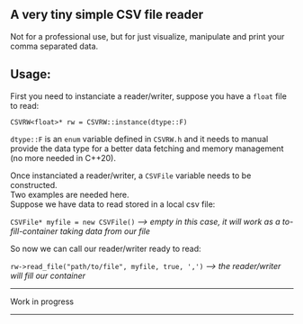 ## A very tiny simple CSV file reader

Not for a professional use, but for just visualize, manipulate and print your comma separated data.

## Usage:
First you need to instanciate a reader/writer, suppose you have a `float` file to read:<br>

`CSVRW<float>* rw = CSVRW::instance(dtype::F)`

`dtype::F` is an `enum` variable defined in `CSVRW.h` and it needs to manual provide the data type for a better data fetching and memory management (no more needed in C++20).

Once instanciated a reader/writer, a `CSVFile` variable needs to be constructed.<br>
Two examples are needed here.<br>
Suppose we have data to read stored in a local csv file:

`CSVFile* myfile = new CSVFile()` *--> empty in this case, it will work as a to-fill-container taking data from our file*

So now we can call our reader/writer ready to read:

`rw->read_file("path/to/file", myfile, true, ',')` *--> the reader/writer will fill our container*
<br>
***
Work in progress
***